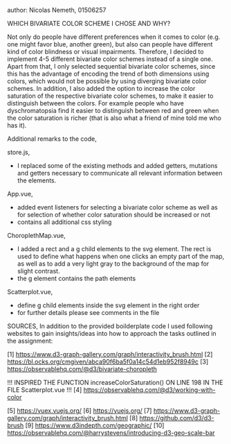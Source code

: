 author: Nicolas Nemeth, 01506257

WHICH BIVARIATE COLOR SCHEME I CHOSE AND WHY?

Not only do people have different preferences when it comes to color (e.g. one 
might favor blue, another green), but also can people have different kind of 
color blindness or visual impairments. Therefore, I decided to implement 4-5 different
bivariate color schemes instead of a single one. Apart from that, I only selected sequential
bivariate color schemes, since this has the advantage of encoding the trend of both dimensions
using colors, which would not be possible by using diverging bivariate color schemes.
In addition, I also added the option to increase the color saturation of the respective
bivariate color schemes, to make it easier to distinguish between the colors.
For example people who have dyschromatopsia find it easier to distinguish between
red and green when the color saturation is richer (that is also what a friend of mine
told me who has it).

Additional remarks to the code,

store.js,
- I replaced some of the existing methods and added getters, mutations and getters necessary to communicate all relevant information between the elements.

App.vue,
- added event listeners for selecting a bivariate color scheme as well
  as for selection of whether color saturation should be increased or not
- contains all additional css styling

ChoroplethMap.vue,
- I added a rect and a g child elements to the svg element. The rect is used
  to define what happens when one clicks an empty part of the map, as well as
  to add a very light gray to the background of the map for slight contrast.
- the g element contains the path elements

Scatterplot.vue,
- define g child elements inside the svg element in the right order
- for further details please see comments in the file


SOURCES,
In addition to the provided boilderplate code I used following websites
to gain insights/ideas into how to approach the tasks outlined in the assignment:

[1]  https://www.d3-graph-gallery.com/graph/interactivity_brush.html
[2]  https://bl.ocks.org/cmgiven/abca90f6ba5f0a14c54d1eb952f8949c
[3]  https://observablehq.com/@d3/bivariate-choropleth

!!!  INSPIRED THE FUNCTION increaseColorSaturation() ON LINE 198 IN THE FILE Scatterplot.vue !!!
[4]  https://observablehq.com/@d3/working-with-color

[5]  https://vuex.vuejs.org/
[6]  https://vuejs.org/
[7]  https://www.d3-graph-gallery.com/graph/interactivity_brush.html
[8]  https://github.com/d3/d3-brush
[9]  https://www.d3indepth.com/geographic/
[10] https://observablehq.com/@harrystevens/introducing-d3-geo-scale-bar